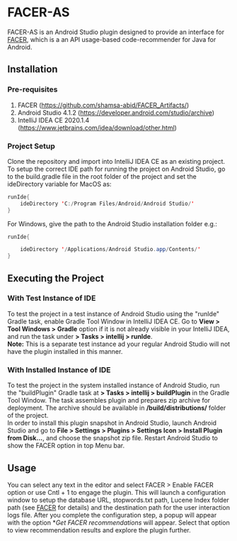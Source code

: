 # FACER-AS

FACER-AS is an Android Studio plugin designed to provide an interface for [FACER](https://github.com/shamsa-abid/FACER_Artifacts), which is a an API usage-based code-recommender for Java for Android.

## Installation 

### Pre-requisites

1. FACER (https://github.com/shamsa-abid/FACER_Artifacts/)
2. Android Studio 4.1.2 (https://developer.android.com/studio/archive)
3. IntelliJ IDEA CE 2020.1.4 (https://www.jetbrains.com/idea/download/other.html)

### Project Setup

Clone the repository and import into IntelliJ IDEA CE as an existing project. To setup the correct IDE path for  running the project on Android Studio, go to the build.gradle file in the root folder of the project and set the ideDirectory variable for MacOS as:

``` java
runIde{
    ideDirectory 'C:/Program Files/Android/Android Studio/'
}
```
For Windows, give the path to the Android Studio installation folder e.g.:

``` java
runIde{

    ideDirectory '/Applications/Android Studio.app/Contents/'
}
```

## Executing the Project

### With Test Instance of IDE

To test the project in a test instance of Android Studio using the "runIde" Gradle task, enable Gradle Tool Window in IntelliJ IDEA CE. Go to **View > Tool Windows > Gradle** option if it is not already visible in your IntelliJ IDEA, and run the task under **<Project> > Tasks > intellij > runIde**.\
**Note:** This is a separate test instance ad your regular Android Studio will not have the plugin installed in this manner.

### With Installed Instance of IDE

To test the project in the system installed instance of Android Studio, run the "buildPlugin" Gradle task at **<Project> > Tasks > intellij > buildPlugin** in the Gradle Tool Window. The task assembles plugin and prepares zip archive for deployment. The archive should be available in **/build/distributions/** folder of the project.\
In order to install this plugin snapshot in Android Studio, launch Android Studio and go to **File > Settings > Plugins > Settings Icon > Install Plugin from Disk...**, and choose the snapshot zip file. Restart Android Studio to show the FACER option in top Menu bar.


## Usage

You can select any text in the editor and select FACER > Enable FACER option or use Cntl + 1 to engage the plugin. This will launch a configuration window to setup the database URL, stopwords.txt path, Lucene Index folder path (see [FACER](https://github.com/shamsa-abid/FACER_Artifacts) for details) and the destination path for the user interaction logs file. After you complete the configuration step, a popup will appear with the option **Get FACER recommendations* will appear. Select that option to view recommendation results and explore the plugin further.
